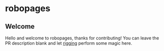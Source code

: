 # robopages

## Welcome

Hello and welcome to robopages, thanks for contributing! You can leave the PR description blank and let [rigging](https://github.com/dreadnode/rigging) perform some magic here.
